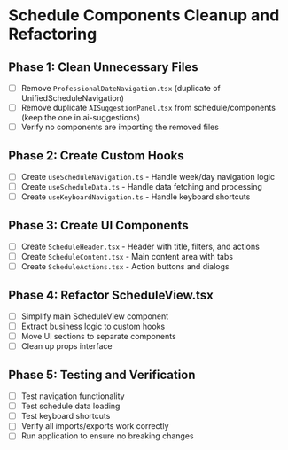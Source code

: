 # Schedule Components Cleanup and Refactoring

## Phase 1: Clean Unnecessary Files
- [ ] Remove `ProfessionalDateNavigation.tsx` (duplicate of UnifiedScheduleNavigation)
- [ ] Remove duplicate `AISuggestionPanel.tsx` from schedule/components (keep the one in ai-suggestions)
- [ ] Verify no components are importing the removed files

## Phase 2: Create Custom Hooks
- [ ] Create `useScheduleNavigation.ts` - Handle week/day navigation logic
- [ ] Create `useScheduleData.ts` - Handle data fetching and processing
- [ ] Create `useKeyboardNavigation.ts` - Handle keyboard shortcuts

## Phase 3: Create UI Components
- [ ] Create `ScheduleHeader.tsx` - Header with title, filters, and actions
- [ ] Create `ScheduleContent.tsx` - Main content area with tabs
- [ ] Create `ScheduleActions.tsx` - Action buttons and dialogs

## Phase 4: Refactor ScheduleView.tsx
- [ ] Simplify main ScheduleView component
- [ ] Extract business logic to custom hooks
- [ ] Move UI sections to separate components
- [ ] Clean up props interface

## Phase 5: Testing and Verification
- [ ] Test navigation functionality
- [ ] Test schedule data loading
- [ ] Test keyboard shortcuts
- [ ] Verify all imports/exports work correctly
- [ ] Run application to ensure no breaking changes
